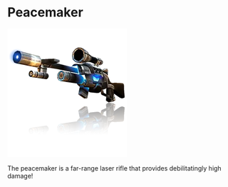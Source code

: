 # Peacemaker

![Peacemaker](/data/images/Weapons/Peacemaker/Peacemaker.png)

The peacemaker is a far-range laser rifle that provides debilitatingly high damage!